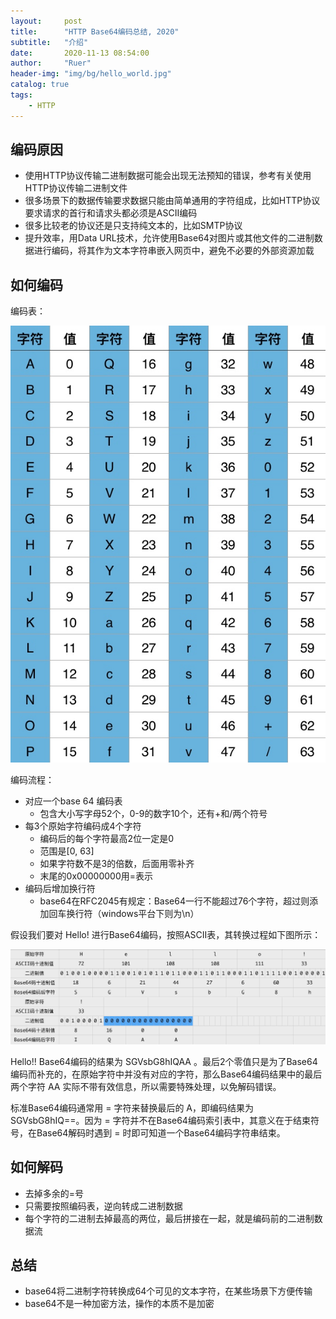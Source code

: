 ```yaml
---
layout:     post
title:      "HTTP Base64编码总结, 2020"
subtitle:   "介绍"
date:       2020-11-13 08:54:00
author:     "Ruer"
header-img: "img/bg/hello_world.jpg"
catalog: true
tags:
    - HTTP
---
```


## 编码原因

* 使用HTTP协议传输二进制数据可能会出现无法预知的错误，参考有关使用HTTP协议传输二进制文件
* 很多场景下的数据传输要求数据只能由简单通用的字符组成，比如HTTP协议要求请求的首行和请求头都必须是ASCII编码
* 很多比较老的协议还是只支持纯文本的，比如SMTP协议
* 提升效率，用Data URL技术，允许使用Base64对图片或其他文件的二进制数据进行编码，将其作为文本字符串嵌入网页中，避免不必要的外部资源加载

## 如何编码

编码表：

![1](/img/HTTP/Base64编码表.jpg)

编码流程：

* 对应一个base 64 编码表
    * 包含大小写字母52个，0-9的数字10个，还有+和/两个符号
* 每3个原始字符编码成4个字符
    * 编码后的每个字符最高2位一定是0
    * 范围是[0, 63]
    * 如果字符数不是3的倍数，后面用零补齐
    * 末尾的0x00000000用=表示
* 编码后增加换行符
    * base64在RFC2045有规定：Base64一行不能超过76个字符，超过则添加回车换行符（windows平台下则为\n）

假设我们要对 Hello! 进行Base64编码，按照ASCII表，其转换过程如下图所示：

![2](/img/HTTP/Base64转换过程.jpg)

Hello!! Base64编码的结果为 SGVsbG8hIQAA 。最后2个零值只是为了Base64编码而补充的，在原始字符中并没有对应的字符，那么Base64编码结果中的最后两个字符 AA 实际不带有效信息，所以需要特殊处理，以免解码错误。

标准Base64编码通常用 = 字符来替换最后的 A，即编码结果为 SGVsbG8hIQ==。因为 = 字符并不在Base64编码索引表中，其意义在于结束符号，在Base64解码时遇到 = 时即可知道一个Base64编码字符串结束。

## 如何解码

* 去掉多余的=号
* 只需要按照编码表，逆向转成二进制数据
* 每个字符的二进制去掉最高的两位，最后拼接在一起，就是编码前的二进制数据流

## 总结

* base64将二进制字符转换成64个可见的文本字符，在某些场景下方便传输
* base64不是一种加密方法，操作的本质不是加密